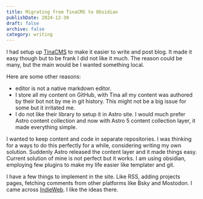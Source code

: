 ```yaml
---
title: Migrating from TinaCMS to Obsidian
publishDate: 2024-12-30
draft: false
archive: false
category: writing
---
```


I had setup up [TinaCMS](2024-07-integrating-cms-to-my-blog) to make it easier to write and post blog. It made it easy though but to be frank I did not like it much. The reason could be many, but the main would be I wanted something local. 

Here are some other reasons:
- editor is not a native markdown editor.
- I store all my content on GitHub, with Tina all my content was authored by their bot not by me in git history. This might not be a big issue for some but it irritated me.
- I do not like their library to setup it in Astro site. I would much prefer Astro content collection and now with Astro 5 content collection layer, it made everything simple.

I wanted to keep content and code in separate repositories. I was thinking for a ways to do this perfectly for a while, considering writing my own solution. Suddenly Astro released the content layer and it made things easy. Current solution of mine is not perfect but it works. I am using obsidian, employing few plugins to make my life easier like templater and git. 


I have a few things to implement in the site. Like RSS,  adding projects pages, fetching comments from other platforms like Bsky and Mostodon. I came across [IndieWeb](https://indieweb.org/). I like the ideas there.
